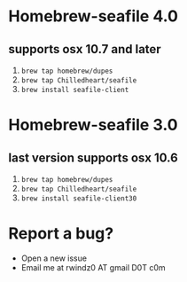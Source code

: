 Homebrew-seafile 4.0
===
supports osx 10.7 and later
---

1. ``brew tap homebrew/dupes``
1. ``brew tap Chilledheart/seafile``
1. ``brew install seafile-client``

Homebrew-seafile 3.0
===
last version supports osx 10.6
---

1. ``brew tap homebrew/dupes``
1. ``brew tap Chilledheart/seafile``
1. ``brew install seafile-client30``

Report a bug?
===

- Open a new issue
- Email me at rwindz0 AT gmail D0T c0m
